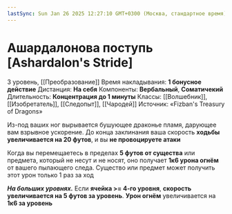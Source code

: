 ```yaml
---
lastSync: Sun Jan 26 2025 12:27:10 GMT+0300 (Москва, стандартное время)
---
```

# Ашардалонова поступь [Ashardalon's Stride]
3 уровень, [[Преобразование]]
Время накладывания: **1 бонусное действие**
Дистанция: **На себя**
Компоненты: **Вербальный**, **Соматичекий**
Длительность: **Концентрация до 1 минуты**
Классы: [[Волшебник]], [[Изобретатель]], [[Следопыт]], [[Чародей]]
Источник: «Fizban's Treasury of Dragons»

Из-под ваших ног вырывается бушующее драконье пламя, дарующее вам взрывное ускорение. До конца заклинания ваша скорость **ходьбы увеличивается на 20 футов**, и вы **не провоцируете атаки**

Когда вы перемещаетесь в пределах **5 футов от существа** или предмета, который не несут и не носят, оно получает **1к6 урона огнём** от вашего пылающего следа. Существо или предмет может получить этот урон только 1 раз за ход

**_На больших уровнях._** Если **ячейка >= 4-го уровня**, **скорость увеличивается на 5 футов за уровень**. **Урон огнём** увеличивается на **1к6 за уровень**